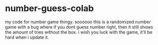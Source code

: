 # number-guess-colab
my code for number game thingy.
soooooo this is a randomized number game with a bug where if you dont guess number right, then it still shows the amount of tries without the box.
i wish you luck with the game, it'll be hard when i update it.
